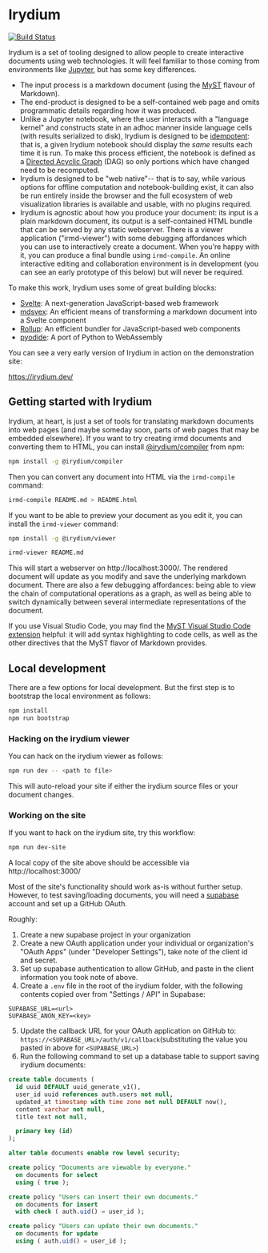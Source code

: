 # Irydium

[![Build Status](https://github.com/irydium/irydium/actions/workflows/build-and-test.yml/badge.svg)](https://github.com/irydium/irydium/actions?query=workflow%3Abuild-and-test)

Irydium is a set of tooling designed to allow people to create interactive documents
using web technologies. It will feel familiar to those coming from environments
like [Jupyter](https://jupyter.org/), but has some key differences.

- The input process is a markdown document (using the [MyST](https://jupyterbook.org/content/myst.html)
  flavour of Markdown).
- The end-product is designed to be a self-contained web page and omits programmatic
  details regarding how it was produced.
- Unlike a Jupyter notebook, where the user interacts with a "language kernel" and
  constructs state in an adhoc manner inside language cells (with results serialized
  to disk), Irydium is designed to be [idempotent](https://en.wikipedia.org/wiki/Idempotence):
  that is, a given Irydium notebook should display the _same_ results each time it is run.
  To make this process efficient, the notebook is defined as a [Directed Acyclic Graph](https://en.wikipedia.org/wiki/Directed_acyclic_graph) (DAG) so only portions which have changed need to be recomputed.
- Irydium is designed to be "web native"-- that is to say, while various options for
  offline computation and notebook-building exist, it can also be run entirely inside
  the browser and the full ecosystem of web visualization libraries is available and
  usable, with no plugins required.
- Irydium is agnostic about how you produce your document: its input is a plain markdown document, its output is
  a self-contained HTML bundle that can be served by any static webserver.
  There is a viewer application ("irmd-viewer") with some debugging affordances which you can use to
  interactively create a document.
  When you're happy with it, you can produce a final bundle using `irmd-compile`.
  An online interactive editing and collaboration environment is in development (you can see an early prototype of this below) but will never be required.

To make this work, Irydium uses some of great building blocks:

- [Svelte](https://svelte.dev): A next-generation JavaScript-based web framework
- [mdsvex](https://mdsvex.com): An efficient means of transforming a markdown document into a Svelte component
- [Rollup](https://rollupjs.org/): An efficient bundler for JavaScript-based web components
- [pyodide](https://github.com/iodide-project/pyodide): A port of Python to WebAssembly

You can see a very early version of Irydium in action on the demonstration site:

https://irydium.dev/

## Getting started with Irydium

Irydium, at heart, is just a set of tools for translating markdown documents into web pages
(and maybe someday soon, parts of web pages that may be embedded elsewhere).
If you want to try creating irmd documents and converting them to HTML, you can install [@irydium/compiler](https://www.npmjs.com/package/@irydium/compiler) from npm:

```bash
npm install -g @irydium/compiler
```

Then you can convert any document into HTML via the `irmd-compile` command:

```bash
irmd-compile README.md > README.html
```

If you want to be able to preview your document as you edit it, you can install the `irmd-viewer`
command:

```bash
npm install -g @irydium/viewer
```

```bash
irmd-viewer README.md
```

This will start a webserver on http://localhost:3000/. The rendered document will update as you
modify and save the underlying markdown document.
There are also a few debugging affordances: being able to view the chain of computational operations as a graph, as well as being able to switch dynamically between several intermediate representations of the document.

If you use Visual Studio Code, you may find the [MyST Visual Studio Code extension] helpful:
it will add syntax highlighting to code cells, as well as the other directives that the MyST flavor of Markdown provides.

[myst visual studio code extension]: https://github.com/executablebooks/myst-vs-code

## Local development

There are a few options for local development. But the first step is to bootstrap
the local environment as follows:

```bash
npm install
npm run bootstrap
```

### Hacking on the irydium viewer

You can hack on the irydium viewer as follows:

```bash
npm run dev -- <path to file>
```

This will auto-reload your site if either the irydium source files or your document changes.

### Working on the site

If you want to hack on the irydium site, try this workflow:

```bash
npm run dev-site
```

A local copy of the site above should be accessible via http://localhost:3000/

Most of the site's functionality should work as-is without further setup.
However, to test saving/loading documents, you will need a [supabase] account and set up a GitHub
OAuth.

Roughly:

1. Create a new supabase project in your organization
2. Create a new OAuth application under your individual or organization's "OAuth Apps" (under "Developer Settings"),
   take note of the client id and secret.
3. Set up supabase authentication to allow GitHub, and paste in the client information you took note of above.
4. Create a `.env` file in the root of the irydium folder, with the following contents copied over from "Settings / API" in Supabase:

```
SUPABASE_URL=<url>
SUPABASE_ANON_KEY=<key>
```

5. Update the callback URL for your OAuth application on GitHub to: `https://<SUPABASE_URL>/auth/v1/callback`(substituting the value you pasted in above for `<SUPABASE_URL>`)
6. Run the following command to set up a database table to support saving irydium documents:

```sql
create table documents (
  id uuid DEFAULT uuid_generate_v1(),
  user_id uuid references auth.users not null,
  updated_at timestamp with time zone not null DEFAULT now(),
  content varchar not null,
  title text not null,

  primary key (id)
);

alter table documents enable row level security;

create policy "Documents are viewable by everyone."
  on documents for select
  using ( true );

create policy "Users can insert their own documents."
  on documents for insert
  with check ( auth.uid() = user_id );

create policy "Users can update their own documents."
  on documents for update
  using ( auth.uid() = user_id );
```

[supabase]: https://supabase.io
